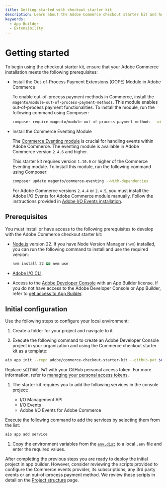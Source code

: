 ```yaml
---
title: Getting started with checkout starter kit
description: Learn about the Adobe Commerce checkout starter kit and how you can get started.
keywords:
  - App Builder
  - Extensibility
---
```


# Getting started

To begin using the checkout starter kit, ensure that your Adobe Commerce installation meets the following prerequisites:

- Install the Out-of-Process Payment Extensions (OOPE) Module in Adobe Commerce

    To enable out-of-process payment methods in Commerce, install the `magento/module-out-of-process-payment-methods`. This module enables out-of-process payment functionalities.
    To install the module, run the following command using Composer:

    ```bash
    composer require magento/module-out-of-process-payment-methods --with-dependencies
    ```

- Install the Commerce Eventing Module

    The [Commerce Eventing module](https://developer.adobe.com/commerce/extensibility/events/) is crucial for handling events within Adobe Commerce. The eventing module is available in Adobe Commerce version `2.4.6` and higher.

    This starter kit requires version `1.10.0` or higher of the Commerce Eventing module. To install this module, run the following command using Composer:

    ```bash
    composer update magento/commerce-eventing --with-dependencies
    ```

    For Adobe Commerce versions `2.4.4` or `2.4.5`, you must install the Adobe I/O Events for Adobe Commerce module manually. Follow the instructions provided in [Adobe I/O Events installation](https://developer.adobe.com/commerce/extensibility/events/installation/).

## Prerequisites

You must install or have access to the following prerequisites to develop with the Adobe Commerce checkout starter kit:

- [Node.js](https://nodejs.org/) version 22. If you have Node Version Manager (`nvm`) installed, you can run the following command to install and use the required version:

  ```bash
  nvm install 22 && nvm use
  ```

- [Adobe I/O CLI](https://developer.adobe.com/runtime/docs/guides/tools/cli_install/).

- Access to the [Adobe Developer Console](https://console.adobe.io/) with an App
  Builder license. If you do not have access to the Adobe Developer Console or App Builder, refer to [get access to App Builder](https://developer.adobe.com/app-builder/docs/overview/getting_access/#get-access-to-app-builder).

## Initial configuration

Use the following steps to configure your local environment:

1. Create a folder for your project and navigate to it.

1. Execute the following command to create an Adobe Developer Console project in your organization and using the Commerce checkout starter kit as a template:

  ```bash
  aio app init --repo adobe/commerce-checkout-starter-kit --github-pat $GITHUB_PAT
  ```

  Replace `$GITHUB_PAT` with your GitHub personal access token. For more information, refer to [managing your personal access tokens](https://docs.github.com/en/authentication/keeping-your-account-and-data-secure/managing-your-personal-access-tokens).

1. The starter kit requires you to add the following services in the console project:

   - I/O Management API
   - I/O Events
   - Adobe I/O Events for Adobe Commerce

  Execute the following command to add the services by selecting them from the list:

  ```bash
  aio app add service
  ```

1. Copy the environment variables from the [`env.dist`](https://github.com/adobe/commerce-checkout-starter-kit/blob/main/env.dist) to a local `.env` file and enter the required values.

After completing the previous steps you are ready to deploy the initial project in app builder. However, consider reviewing the scripts provided to configure the Commerce events provider, its subscriptions, any 3rd party events or an out-of-process payment method. We review these scripts in detail on the [Project structure](./structure.md) page.
